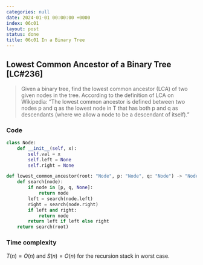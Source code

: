 ```yaml
---
categories: null
date: 2024-01-01 00:00:00 +0000
index: 06c01
layout: post
status: done
title: 06c01 In a Binary Tree
---
```


## Lowest Common Ancestor of a Binary Tree [LC#236]
> Given a binary tree, find the lowest common ancestor (LCA) of two given nodes in the tree. According to the definition of LCA on Wikipedia: “The lowest common ancestor is defined between two nodes p and q as the lowest node in T that has both p and q as descendants (where we allow a node to be a descendant of itself).”


### Code
```python
class Node:
    def __init__(self, x):
        self.val = x
        self.left = None
        self.right = None

def lowest_common_ancestor(root: "Node", p: "Node", q: "Node") -> "Node":
    def search(node):
        if node in [p, q, None]:
            return node
        left = search(node.left)
        right = search(node.right)
        if left and right:
            return node
        return left if left else right
    return search(root)
```

### Time complexity
$T(n) = O(n)$ and $S(n)= O(n)$ for the recursion stack in worst case.